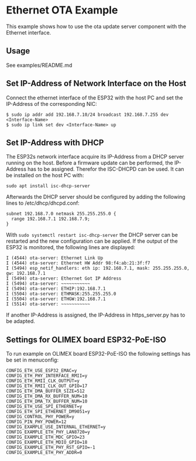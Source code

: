 # Ethernet OTA Example

This example shows how to use the ota update server component with the Ethernet interface.

## Usage

See examples/README.md

## Set IP-Address of Network Interface on the Host

Connect the ethernet interface of the ESP32 with the host PC and set the IP-Address of the corresponding NIC:
```
$ sudo ip addr add 192.168.7.10/24 broadcast 192.168.7.255 dev <Interface-Name>
$ sudo ip link set dev <Interface-Name> up
```

## Set IP-Address with DHCP

The ESP32s network interface acquire its IP-Address from a DHCP server running on the host. Before a firmware update can be performed, the IP-Address has to be assigned. Therefor the ISC-DHCPD can be used. It can be installed on the host PC with:
```
sudo apt install isc-dhcp-server 
```
Afterwards the DHCP server should be configured by adding the following lines to /etc/dhcp/dhcpd.conf:
```
subnet 192.168.7.0 netmask 255.255.255.0 {
  range 192.168.7.1 192.168.7.9;
}
```
With `sudo systemctl restart isc-dhcp-server` the DHCP server can be restarted and the new configuration can be applied.
If the output of the ESP32 is monitored, the following lines are displayed:
```
I (4544) ota-server: Ethernet Link Up
I (4544) ota-server: Ethernet HW Addr 98:f4:ab:21:3f:f7
I (5494) esp_netif_handlers: eth ip: 192.168.7.1, mask: 255.255.255.0, gw: 192.168.7.1
I (5494) ota-server: Ethernet Got IP Address
I (5494) ota-server: ~~~~~~~~~~~
I (5494) ota-server: ETHIP:192.168.7.1
I (5504) ota-server: ETHMASK:255.255.255.0
I (5504) ota-server: ETHGW:192.168.7.1
I (5514) ota-server: ~~~~~~~~~~~
```
If another IP-Address is assigned, the IP-Address in https_server.py has to be adapted.

## Settings for OLIMEX board ESP32-PoE-ISO

To run example on OLIMEX board ESP32-PoE-ISO the following settings has be set in menuconfig:
```
CONFIG_ETH_USE_ESP32_EMAC=y
CONFIG_ETH_PHY_INTERFACE_RMII=y
CONFIG_ETH_RMII_CLK_OUTPUT=y
CONFIG_ETH_RMII_CLK_OUT_GPIO=17
CONFIG_ETH_DMA_BUFFER_SIZE=512
CONFIG_ETH_DMA_RX_BUFFER_NUM=10
CONFIG_ETH_DMA_TX_BUFFER_NUM=10
CONFIG_ETH_USE_SPI_ETHERNET=y
CONFIG_ETH_SPI_ETHERNET_DM9051=y
CONFIG_CONTROL_PHY_POWER=y
CONFIG_PIN_PHY_POWER=12
CONFIG_EXAMPLE_USE_INTERNAL_ETHERNET=y
CONFIG_EXAMPLE_ETH_PHY_LAN8720=y
CONFIG_EXAMPLE_ETH_MDC_GPIO=23
CONFIG_EXAMPLE_ETH_MDIO_GPIO=18
CONFIG_EXAMPLE_ETH_PHY_RST_GPIO=-1
CONFIG_EXAMPLE_ETH_PHY_ADDR=0
```
